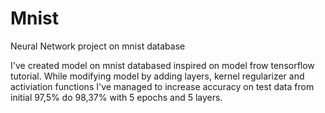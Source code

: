 # Mnist
Neural Network project on mnist database

I've created model on mnist databased inspired on model frow tensorflow tutorial.
While modifying model by adding layers, kernel regularizer and activiation functions I've managed to increase accuracy on test data from initial 97,5% do 98,37% with 5 epochs and 5 layers.
